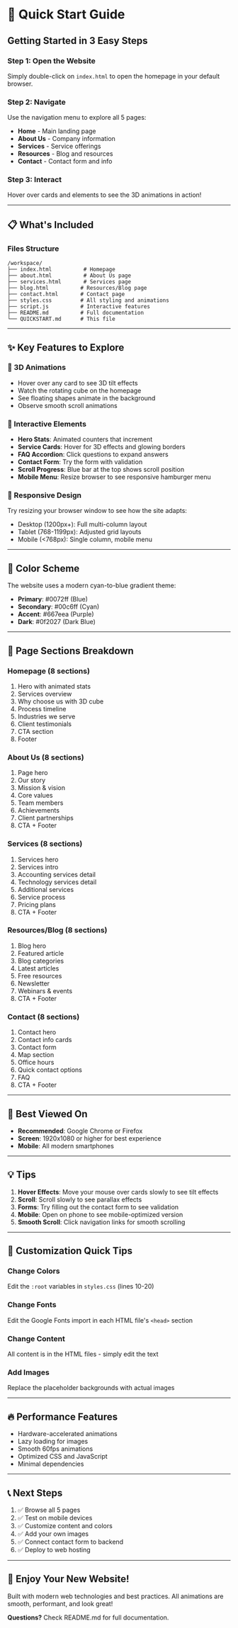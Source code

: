 # 🚀 Quick Start Guide

## Getting Started in 3 Easy Steps

### Step 1: Open the Website
Simply double-click on `index.html` to open the homepage in your default browser.

### Step 2: Navigate
Use the navigation menu to explore all 5 pages:
- **Home** - Main landing page
- **About Us** - Company information
- **Services** - Service offerings
- **Resources** - Blog and resources
- **Contact** - Contact form and info

### Step 3: Interact
Hover over cards and elements to see the 3D animations in action!

---

## 📋 What's Included

### Files Structure
```
/workspace/
├── index.html          # Homepage
├── about.html          # About Us page
├── services.html       # Services page
├── blog.html          # Resources/Blog page
├── contact.html       # Contact page
├── styles.css         # All styling and animations
├── script.js          # Interactive features
├── README.md          # Full documentation
└── QUICKSTART.md      # This file
```

---

## ✨ Key Features to Explore

### 🎨 3D Animations
- Hover over any card to see 3D tilt effects
- Watch the rotating cube on the homepage
- See floating shapes animate in the background
- Observe smooth scroll animations

### 🎯 Interactive Elements
- **Hero Stats**: Animated counters that increment
- **Service Cards**: Hover for 3D effects and glowing borders
- **FAQ Accordion**: Click questions to expand answers
- **Contact Form**: Try the form with validation
- **Scroll Progress**: Blue bar at the top shows scroll position
- **Mobile Menu**: Resize browser to see responsive hamburger menu

### 📱 Responsive Design
Try resizing your browser window to see how the site adapts:
- Desktop (1200px+): Full multi-column layout
- Tablet (768-1199px): Adjusted grid layouts
- Mobile (<768px): Single column, mobile menu

---

## 🎨 Color Scheme

The website uses a modern cyan-to-blue gradient theme:
- **Primary**: #0072ff (Blue)
- **Secondary**: #00c6ff (Cyan)
- **Accent**: #667eea (Purple)
- **Dark**: #0f2027 (Dark Blue)

---

## 📄 Page Sections Breakdown

### Homepage (8 sections)
1. Hero with animated stats
2. Services overview
3. Why choose us with 3D cube
4. Process timeline
5. Industries we serve
6. Client testimonials
7. CTA section
8. Footer

### About Us (8 sections)
1. Page hero
2. Our story
3. Mission & vision
4. Core values
5. Team members
6. Achievements
7. Client partnerships
8. CTA + Footer

### Services (8 sections)
1. Services hero
2. Services intro
3. Accounting services detail
4. Technology services detail
5. Additional services
6. Service process
7. Pricing plans
8. CTA + Footer

### Resources/Blog (8 sections)
1. Blog hero
2. Featured article
3. Blog categories
4. Latest articles
5. Free resources
6. Newsletter
7. Webinars & events
8. CTA + Footer

### Contact (8 sections)
1. Contact hero
2. Contact info cards
3. Contact form
4. Map section
5. Office hours
6. Quick contact options
7. FAQ
8. CTA + Footer

---

## 🎯 Best Viewed On

- **Recommended**: Google Chrome or Firefox
- **Screen**: 1920x1080 or higher for best experience
- **Mobile**: All modern smartphones

---

## 💡 Tips

1. **Hover Effects**: Move your mouse over cards slowly to see tilt effects
2. **Scroll**: Scroll slowly to see parallax effects
3. **Forms**: Try filling out the contact form to see validation
4. **Mobile**: Open on phone to see mobile-optimized version
5. **Smooth Scroll**: Click navigation links for smooth scrolling

---

## 🎨 Customization Quick Tips

### Change Colors
Edit the `:root` variables in `styles.css` (lines 10-20)

### Change Fonts
Edit the Google Fonts import in each HTML file's `<head>` section

### Change Content
All content is in the HTML files - simply edit the text

### Add Images
Replace the placeholder backgrounds with actual images

---

## 🔥 Performance Features

- Hardware-accelerated animations
- Lazy loading for images
- Smooth 60fps animations
- Optimized CSS and JavaScript
- Minimal dependencies

---

## 📞 Next Steps

1. ✅ Browse all 5 pages
2. ✅ Test on mobile devices
3. ✅ Customize content and colors
4. ✅ Add your own images
5. ✅ Connect contact form to backend
6. ✅ Deploy to web hosting

---

## 🎉 Enjoy Your New Website!

Built with modern web technologies and best practices.
All animations are smooth, performant, and look great!

**Questions?** Check README.md for full documentation.

